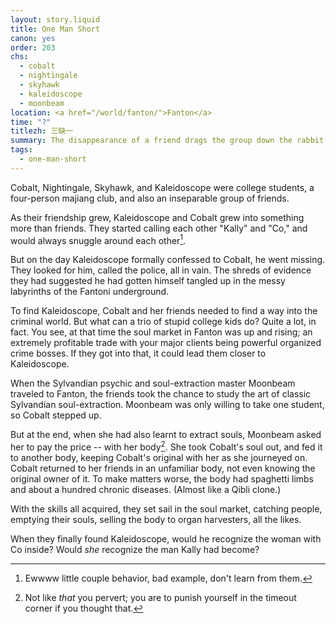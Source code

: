 ```yaml
---
layout: story.liquid
title: One Man Short
canon: yes
order: 203
chs:
  - cobalt
  - nightingale
  - skyhawk
  - kaleidoscope
  - moonbeam
location: <a href="/world/fanton/">Fanton</a>
time: "?"
titlezh: 三缺一
summary: The disappearance of a friend drags the group down the rabbit hole of Fantoni organized crime.
tags:
  - one-man-short
---
```


Cobalt, Nightingale, Skyhawk, and Kaleidoscope were college students, a four-person majiang club, and also an inseparable group of friends.

As their friendship grew, Kaleidoscope and Cobalt grew into something more than friends. They started calling each other "Kally" and "Co," and would always snuggle around each other[^1].

But on the day Kaleidoscope formally confessed to Cobalt, he went missing. They looked for him, called the police, all in vain. The shreds of evidence they had suggested he had gotten himself tangled up in the messy labyrinths of the Fantoni underground.

To find Kaleidoscope, Cobalt and her friends needed to find a way into the criminal world. But what can a trio of stupid college kids do? Quite a lot, in fact. You see, at that time the soul market in Fanton was up and rising; an extremely profitable trade with your major clients being powerful organized crime bosses. If they got into that, it could lead them closer to Kaleidoscope.

When the Sylvandian psychic and soul-extraction master Moonbeam traveled to Fanton, the friends took the chance to study the art of classic Sylvandian soul-extraction. Moonbeam was only willing to take one student, so Cobalt stepped up.

But at the end, when she had also learnt to extract souls, Moonbeam asked her to pay the price -- with her body[^2]. She took Cobalt's soul out, and fed it to another body, keeping Cobalt's original with her as she journeyed on. Cobalt returned to her friends in an unfamiliar body, not even knowing the original owner of it. To make matters worse, the body had spaghetti limbs and about a hundred chronic diseases. (Almost like a Qibli clone.)

With the skills all acquired, they set sail in the soul market, catching people, emptying their souls, selling the body to organ harvesters, all the likes.

When they finally found Kaleidoscope, would he recognize the woman with Co inside? Would *she* recognize the man Kally had become?

[^1]: Ewwww little couple behavior, bad example, don't learn from them.
[^2]: Not like *that* you pervert; you are to punish yourself in the timeout corner if you thought that.
